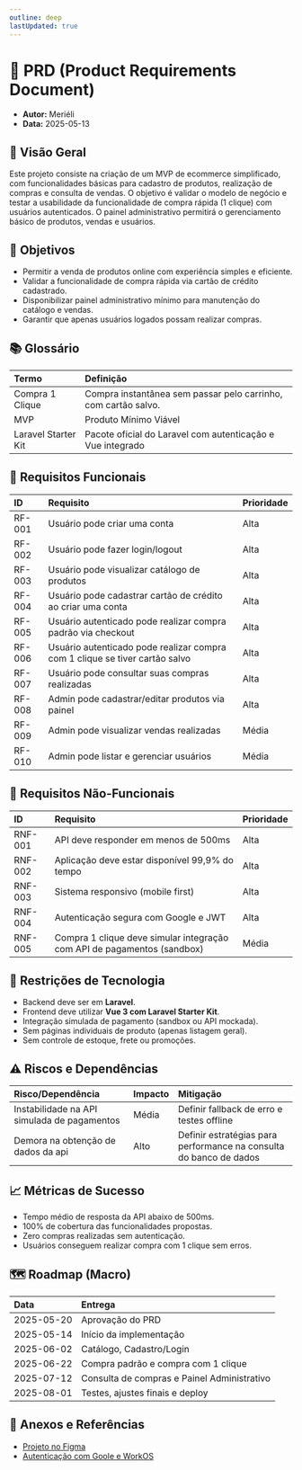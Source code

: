 ```yaml
---
outline: deep
lastUpdated: true
---
```


# 📄 PRD (Product Requirements Document)  <Badge type="warning" text="em andamento" />

- **Autor:** Meriéli  
- **Data:** 2025-05-13


## 🎯 Visão Geral

Este projeto consiste na criação de um MVP de ecommerce simplificado, com funcionalidades básicas para cadastro de produtos, realização de compras e consulta de vendas. O objetivo é validar o modelo de negócio e testar a usabilidade da funcionalidade de compra rápida (1 clique) com usuários autenticados. O painel administrativo permitirá o gerenciamento básico de produtos, vendas e usuários.


## 📌 Objetivos

- Permitir a venda de produtos online com experiência simples e eficiente.
- Validar a funcionalidade de compra rápida via cartão de crédito cadastrado.
- Disponibilizar painel administrativo mínimo para manutenção do catálogo e vendas.
- Garantir que apenas usuários logados possam realizar compras.


## 📚 Glossário

| Termo               | Definição                                                      |
| :------------------ | :------------------------------------------------------------- |
| Compra 1 Clique     | Compra instantânea sem passar pelo carrinho, com cartão salvo. |
| MVP                 | Produto Mínimo Viável                                          |
| Laravel Starter Kit | Pacote oficial do Laravel com autenticação e Vue integrado     |


## 📑 Requisitos Funcionais

| ID     | Requisito                                                                   | Prioridade |
| :----- | :-------------------------------------------------------------------------- | :--------- |
| RF-001 | Usuário pode criar uma conta                                                | Alta       |
| RF-002 | Usuário pode fazer login/logout                                             | Alta       |
| RF-003 | Usuário pode visualizar catálogo de produtos                                | Alta       |
| RF-004 | Usuário pode cadastrar cartão de crédito ao criar uma conta                 | Alta       |
| RF-005 | Usuário autenticado pode realizar compra padrão via checkout                | Alta       |
| RF-006 | Usuário autenticado pode realizar compra com 1 clique se tiver cartão salvo | Alta       |
| RF-007 | Usuário pode consultar suas compras realizadas                              | Alta       |
| RF-008 | Admin pode cadastrar/editar produtos via painel                             | Alta       |
| RF-009 | Admin pode visualizar vendas realizadas                                     | Média      |
| RF-010 | Admin pode listar e gerenciar usuários                                      | Média      |



## 📑 Requisitos Não-Funcionais

| ID      | Requisito                                                               | Prioridade |
| :------ | :---------------------------------------------------------------------- | :--------- |
| RNF-001 | API deve responder em menos de 500ms                                    | Alta       |
| RNF-002 | Aplicação deve estar disponível 99,9% do tempo                          | Alta       |
| RNF-003 | Sistema responsivo (mobile first)                                       | Alta       |
| RNF-004 | Autenticação segura com Google e JWT                                    | Alta       |
| RNF-005 | Compra 1 clique deve simular integração com API de pagamentos (sandbox) | Média      |


## 🚧 Restrições de Tecnologia

- Backend deve ser em **Laravel**.
- Frontend deve utilizar **Vue 3 com Laravel Starter Kit**.
- Integração simulada de pagamento (sandbox ou API mockada).
- Sem páginas individuais de produto (apenas listagem geral).
- Sem controle de estoque, frete ou promoções.


## ⚠️ Riscos e Dependências

| Risco/Dependência                           | Impacto | Mitigação                                                          |
| :------------------------------------------ | :------ | :----------------------------------------------------------------- |
| Instabilidade na API simulada de pagamentos | Média   | Definir fallback de erro e testes offline                          |
| Demora na obtenção de dados da api          | Alto    | Definir estratégias para performance na consulta do banco de dados |


## 📈 Métricas de Sucesso

- Tempo médio de resposta da API abaixo de 500ms.
- 100% de cobertura das funcionalidades propostas.
- Zero compras realizadas sem autenticação.
- Usuários conseguem realizar compra com 1 clique sem erros.


## 🗺️ Roadmap (Macro)

| Data       | Entrega                                     |
| :--------- | :------------------------------------------ |
| 2025-05-20 | Aprovação do PRD                            |
| 2025-05-14 | Início da implementação                     |
| 2025-06-02 | Catálogo, Cadastro/Login                    |
| 2025-06-22 | Compra padrão e compra com 1 clique         |
| 2025-07-12 | Consulta de compras e Painel Administrativo |
| 2025-08-01 | Testes, ajustes finais e deploy             |


## 📎 Anexos e Referências

- [Projeto no Figma](https://www.figma.com/design/qK1ZmNSo1sYd2o9UGNKvKF/MERAKI---Relume-Figma-Kit--v3.0---Community-?node-id=1919-1544&p=f&t=MBcrqmysAoPULprc-0)
- [Autenticação com Goole e WorkOS](https://dashboard.workos.com/environment_01JV7T3ECPE68XY5J73MD05FV4/onboarding/sso)

